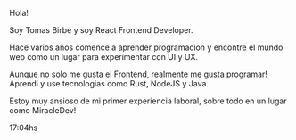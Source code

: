 Hola! 

Soy Tomas Birbe y soy React Frontend Developer. 

Hace varios años comence a aprender programacion y encontre el mundo web como un lugar para experimentar con UI y UX. 

Aunque no solo me gusta el Frontend, realmente me gusta programar! Aprendi y use tecnologias como Rust, NodeJS y Java.

Estoy muy ansioso de mi primer experiencia laboral, sobre todo en un lugar como MiracleDev!

17:04hs
